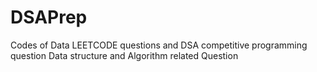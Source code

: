 # DSAPrep
Codes of Data LEETCODE questions and DSA competitive programming question
Data structure and Algorithm related Question
